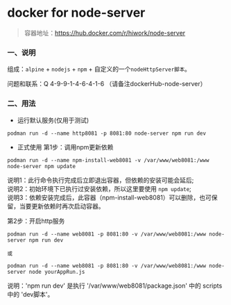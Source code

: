 # docker for node-server

> 容器地址：https://hub.docker.com/r/hiwork/node-server

### 一、说明

组成：`alpine` + `nodejs` + `npm` + 自定义的一个`nodeHttpServer脚本`。

问题和联系：Q 4-9-9-1-4-6-4-1-6  （请备注dockerHub-node-server）

### 二、用法

* 运行默认服务(仅用于测试)
```
podman run -d --name http8081 -p 8081:80 node-server npm run dev
```

* 正式使用
第1步：调用npm更新依赖

```
podman run -d --name npm-install-web8081 -v /var/www/web8081:/www node-server npm update
```
说明1：此行命令执行完成后立即退出容器，但依赖的安装可能会延后;  
说明2：初始环境下已执行过安装依赖，所以这里要使用 `npm update`;  
说明3：依赖安装完成后，此容器（npm-install-web8081）可以删除，也可保留，当要更新依赖时再次启动容器。  

第2步：开启http服务
```
podman run -d --name web8081 -p 8081:80 -v /var/www/web8081:/www node-server npm run dev

或 

podman run -d --name web8081 -p 8081:80 -v /var/www/web8081:/www node-server node yourAppRun.js
```

说明：'npm run dev' 是执行 '/var/www/web8081/package.json' 中的 scripts 中的 'dev脚本'。

